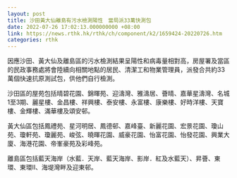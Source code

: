```yaml
---
layout: post
title: 沙田黃大仙離島有污水檢測陽性　當局派33萬快測包
date: 2022-07-26 17:02:13.000000000 +08:00
link: https://news.rthk.hk/rthk/ch/component/k2/1659424-20220726.htm
categories: rthk
---
```


因應沙田、黃大仙及離島區的污水檢測結果呈陽性和病毒量相對高，房屋署及當區的民政事務處將會陸續向相關地點的居民、清潔工和物業管理員，派發合共約33萬個快速抗原測試包，供他們自行檢測。

沙田區的屋苑包括晴碧花園、錦暉苑、迎濤灣、雅濤居、薈晴、嘉華星濤灣、名城1至3期、麗星樓、金昌樓、祥興樓、泰安樓、永富樓、康樂樓、好時洋樓、天寶樓、金輝樓、滿華樓及頌安邨。

黃大仙區包括鳳禮苑、星河明居、鳳德邨、嘉峰臺、新麗花園、宏景花園、瓊山苑、瓊軒苑、瓊麗苑、峻弦、曉暉花園、威豪花園、怡富花園、怡發花園、興業大廈、海港花園、帝峯豪苑及彩峰苑。

離島區包括藍天海岸（水藍．天岸、藍天海岸、影岸．紅及水藍天）、昇薈、東環、東環II、海堤灣畔及迎東邨。
